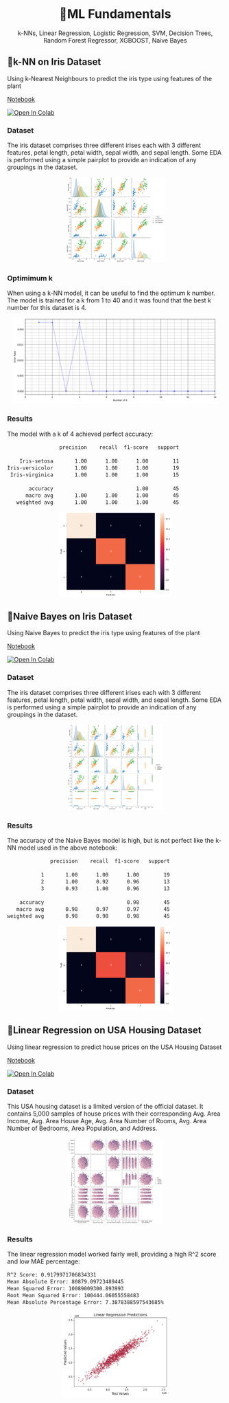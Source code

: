 <h1 align="center">🤖ML Fundamentals</h1>
<p align="center">k-NNs, Linear Regression, Logistic Regression, SVM, Decision Trees, Random Forest Regressor, XGBOOST, Naive Bayes</p>

## 🌼k-NN on Iris Dataset
Using k-Nearest Neighbours to predict the iris type using features of the plant

[Notebook](https://github.com/dilne/ML-Fundamentals/blob/main/k-NN%20-%20Iris/k-NN%20-%20Iris.ipynb)

<a href="https://colab.research.google.com/github/dilne/ML-Fundamentals/blob/main/k-NN%20-%20Iris/k-NN%20-%20Iris.ipynb" target="_blank">
  <img src="https://colab.research.google.com/assets/colab-badge.svg" alt="Open In Colab"/>
</a>

### Dataset
The iris dataset comprises three different irises each with 3 different features, petal length, petal width, sepal width, and sepal length. Some EDA is performed using a simple pairplot to provide an indication of any groupings in the dataset.

<div align="center">
  <a href="https://github.com/dilne/ML-Fundamentals/blob/main/k-NN%20-%20Iris/Pairplot.png" target="_blank">
    <img src="https://github.com/dilne/ML-Fundamentals/blob/main/k-NN%20-%20Iris/Pairplot.png" alt="k-NN Pairplot" style="height:200px;"/>
  </a>
</div>

### Optimimum k

When using a k-NN model, it can be useful to find the optimum k number. The model is trained for a k from 1 to 40 and it was found that the best k number for this dataset is 4.
<div align="center">
  <a href="https://github.com/dilne/ML-Fundamentals/blob/main/k-NN%20-%20Iris/K.png" target="_blank">
    <img src="https://github.com/dilne/ML-Fundamentals/blob/main/k-NN%20-%20Iris/K.png" alt="Finding the beset K" style="height:200px;"/>
  </a>
</div>

### Results
The model with a k of 4 achieved perfect accuracy:

```
                 precision    recall  f1-score   support

    Iris-setosa       1.00      1.00      1.00        11
Iris-versicolor       1.00      1.00      1.00        19
 Iris-virginica       1.00      1.00      1.00        15

       accuracy                           1.00        45
      macro avg       1.00      1.00      1.00        45
   weighted avg       1.00      1.00      1.00        45
```
<div align="center">
  <a href="https://github.com/dilne/ML-Fundamentals/blob/main/k-NN%20-%20Iris/Confusion%20matrix.png" target="_blank">
    <img src="https://github.com/dilne/ML-Fundamentals/blob/main/k-NN%20-%20Iris/Confusion%20matrix.png" alt="Finding the beset K" style="height:200px;"/>
  </a>
</div>

## 🌼Naive Bayes on Iris Dataset
Using Naive Bayes to predict the iris type using features of the plant

[Notebook](https://github.com/dilne/ML-Fundamentals/blob/main/Naive%20Bayes%20-%20Iris.ipynb)

<a href="https://colab.research.google.com/github/dilne/ML-Fundamentals/blob/main/Naive%20Bayes%20-%20Iris.ipynb" target="_blank">
  <img src="https://colab.research.google.com/assets/colab-badge.svg" alt="Open In Colab"/>
</a>

### Dataset
The iris dataset comprises three different irises each with 3 different features, petal length, petal width, sepal width, and sepal length. Some EDA is performed using a simple pairplot to provide an indication of any groupings in the dataset.

<div align="center">
  <a href="https://github.com/dilne/ML-Fundamentals/blob/main/Naive%20Bayes%20-%20Iris/Pairplot.png" target="_blank">
    <img src="https://github.com/dilne/ML-Fundamentals/blob/main/Naive%20Bayes%20-%20Iris/Pairplot.png" alt="k-NN Pairplot" style="height:200px;"/>
  </a>
</div>

### Results
The accuracy of the Naive Bayes model is high, but is not perfect like the k-NN model used in the above notebook:
```
              precision    recall  f1-score   support

           1       1.00      1.00      1.00        19
           2       1.00      0.92      0.96        13
           3       0.93      1.00      0.96        13

    accuracy                           0.98        45
   macro avg       0.98      0.97      0.97        45
weighted avg       0.98      0.98      0.98        45
```
<div align="center">
  <a href="https://github.com/dilne/ML-Fundamentals/blob/main/Naive%20Bayes%20-%20Iris/Confusion%20matrix.png" target="_blank">
    <img src="https://github.com/dilne/ML-Fundamentals/blob/main/Naive%20Bayes%20-%20Iris/Confusion%20matrix.png" alt="Finding the beset K" style="height:200px;"/>
  </a>
</div>

## 🏡Linear Regression on USA Housing Dataset
Using linear regression to predict house prices on the USA Housing Dataset

[Notebook](https://github.com/dilne/ML-Fundamentals/blob/main/Linear%20Regression%20-%20USA%20Housing.ipynb)

<a href="https://colab.research.google.com/github/dilne/ML-Fundamentals/blob/main/Linear%20Regression%20-%20USA%20Housing.ipynb" target="_blank">
  <img src="https://colab.research.google.com/assets/colab-badge.svg" alt="Open In Colab"/>
</a>

### Dataset
This USA housing dataset is a limited version of the official dataset. It contains 5,000 samples of house prices with their corresponding Avg. Area Income, Avg. Area House Age, Avg. Area Number of Rooms, Avg. Area Number of Bedrooms, Area Population, and Address.

<div align="center">
  <a href="https://github.com/dilne/ML-Fundamentals/blob/main/Linear%20Regression%20-%20USA%20Housing/Pairplot.png" target="_blank">
    <img src="https://github.com/dilne/ML-Fundamentals/blob/main/Linear%20Regression%20-%20USA%20Housing/Pairplot.png" alt="k-NN Pairplot" style="height:200px;"/>
  </a>
</div>

### Results
The linear regression model worked fairly well, providing a high R^2 score and low MAE percentage:
```
R^2 Score: 0.9179971706834331
Mean Absolute Error: 80879.09723489445
Mean Squared Error: 10089009300.893993
Root Mean Squared Error: 100444.06055558483
Mean Absolute Percentage Error: 7.3878388597543685%
```

<div align="center">
  <a href="https://github.com/dilne/ML-Fundamentals/blob/main/Linear%20Regression%20-%20USA%20Housing/Predictions.png" target="_blank">
    <img src="https://github.com/dilne/ML-Fundamentals/blob/main/Linear%20Regression%20-%20USA%20Housing/Predictions.png" alt="k-NN Pairplot" style="height:200px;"/>
  </a>
</div>

